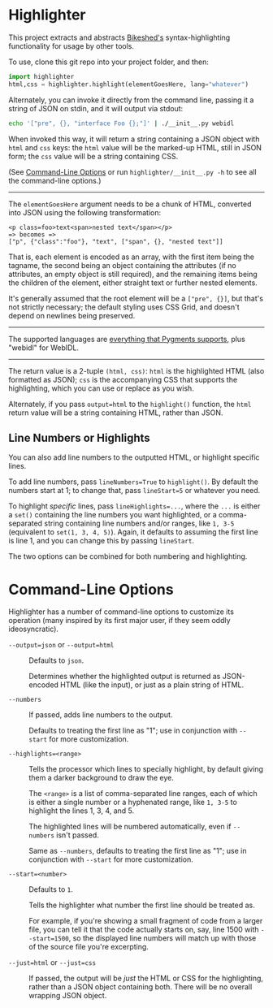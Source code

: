 Highlighter
===========

This project extracts and abstracts [Bikeshed's](https://www.github.com/tabatkins/bikeshed) syntax-highlighting functionality for usage by other tools.

To use, clone this git repo into your project folder,
and then:

```python
import highlighter
html,css = highlighter.highlight(elementGoesHere, lang="whatever")
```

Alternately, you can invoke it directly from the command line,
passing it a string of JSON on stdin,
and it will output via stdout:

```bash
echo '["pre", {}, "interface Foo {};"]' | ./__init__.py webidl
```

When invoked this way,
it will return a string containing a JSON object with `html` and `css` keys:
the `html` value will be the marked-up HTML, still in JSON form;
the `css` value will be a string containing CSS.

(See [Command-Line Options](#command-line-options)
or run `highlighter/__init__.py -h` to see all the command-line options.)

-----

The `elementGoesHere` argument needs to be a chunk of HTML,
converted into JSON using the following transformation:

```
<p class=foo>text<span>nested text</span></p>
=> becomes =>
["p", {"class":"foo"}, "text", ["span", {}, "nested text"]]
```

That is, each element is encoded as an array,
with the first item being the tagname,
the second being an object containing the attributes
(if no attributes, an empty object is still required),
and the remaining items being the children of the element,
either straight text or further nested elements.

It's generally assumed that the root element will be a `["pre", {}]`,
but that's not strictly necessary;
the default styling uses CSS Grid,
and doesn't depend on newlines being preserved.

-----

The supported languages are [everything that Pygments supports](http://pygments.org/languages/),
plus "webidl" for WebIDL.

-----

The return value is a 2-tuple `(html, css)`:
`html` is the highlighted HTML
(also formatted as JSON);
`css` is the accompanying CSS that supports the highlighting,
which you can use or replace as you wish.

Alternately, if you pass `output=html` to the `highlight()` function,
the `html` return value will be a string containing HTML,
rather than JSON.

Line Numbers or Highlights
--------------------------

You can also add line numbers to the outputted HTML,
or highlight specific lines.

To add line numbers,
pass `lineNumbers=True` to `highlight()`.
By default the numbers start at 1;
to change that, pass `lineStart=5` or whatever you need.

To highlight *specific* lines,
pass `lineHighlights=...`,
where the `...` is either a `set()` containing the line numbers you want highlighted,
or a comma-separated string containing line numbers and/or ranges, like `1, 3-5`
(equivalent to `set(1, 3, 4, 5)`).
Again, it defaults to assuming the first line is line 1,
and you can change this by passing `lineStart`.

The two options can be combined for both numbering and highlighting.

Command-Line Options
====================

Highlighter has a number of command-line options to customize its operation
(many inspired by its first major user,
if they seem oddly ideosyncratic).

<dl>
<dt><code>--output=json</code> or <code>--output=html</code>
<dd>

Defaults to `json`.

Determines whether the highlighted output is returned as JSON-encoded HTML
(like the input),
or just as a plain string of HTML.

<dt><code>--numbers</code>
<dd>

If passed, adds line numbers to the output.

Defaults to treating the first line as "1";
use in conjunction with `--start` for more customization.

<dt><code>--highlights=&lt;range></code>
<dd>

Tells the processor which lines to specially highlight,
by default giving them a darker background to draw the eye.

The `<range>` is a list of comma-separated line ranges,
each of which is either a single number
or a hyphenated range,
like `1, 3-5` to highlight the lines 1, 3, 4, and 5.

The highlighted lines will be numbered automatically,
even if `--numbers` isn't passed.

Same as `--numbers`,
defaults to treating the first line as "1";
use in conjunction with `--start` for more customization.

<dt><code>--start=&lt;number></code>
<dd>

Defaults to `1`.

Tells the highlighter what number the first line should be treated as.

For example, if you're showing a small fragment of code from a larger file,
you can tell it that the code actually starts on, say, line 1500
with `--start=1500`,
so the displayed line numbers will match up with those of the source file you're excerpting.

<dt><code>--just=html</code> or <code>--just=css</code>
<dd>

If passed, the output will be *just* the HTML or CSS for the highlighting,
rather than a JSON object containing both.
There will be no overall wrapping JSON object.
</dl>